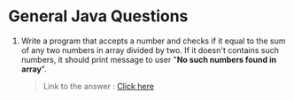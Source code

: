 # General Java Questions

1. Write a program that accepts a number and checks if it equal to the sum of any two numbers in array divided by two. If it doesn't contains such numbers, it should print message to user "**No such numbers found in array**".
   > Link to the answer : [Click here](https://github.com/theArjun/Java/blob/819af575612ed1f492d49b2dc4a92bbd95b532ae/general/TargetSumByTwo.java)